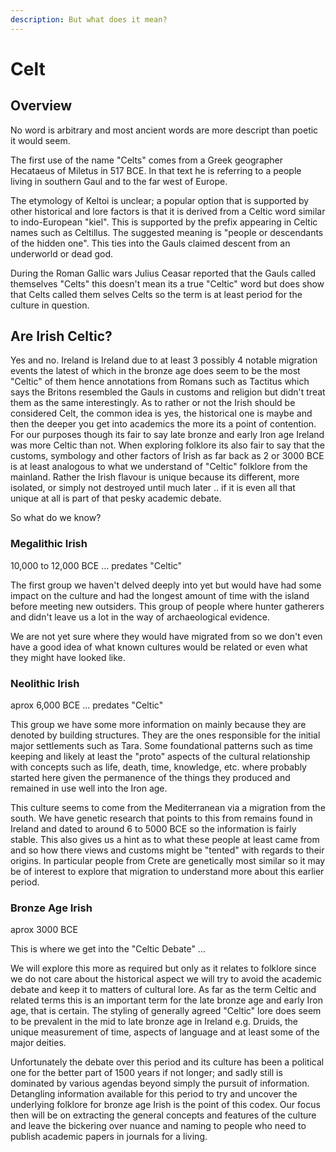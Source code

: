 ```yaml
---
description: But what does it mean?
---
```


# Celt

## Overview

No word is arbitrary and most ancient words are more descript than poetic it would seem.

The first use of the name "Celts" comes from a Greek geographer Hecataeus of Miletus in 517 BCE. In that text he is referring to a people living in southern Gaul and to the far west of Europe.

The etymology of Keltoi is unclear; a popular option that is supported by other historical and lore factors is that it is derived from a Celtic word similar to indo-European "kiel". This is supported by the prefix appearing in Celtic names such as Celtillus. The suggested meaning is "people or descendants of the hidden one". This ties into the Gauls claimed descent from an underworld or dead god.

During the Roman Gallic wars Julius Ceasar reported that the Gauls called themselves "Celts" this doesn't mean its a true "Celtic" word but does show that Celts called them selves Celts so the term is at least period for the culture in question.

## Are Irish Celtic?

Yes and no. Ireland is Ireland due to at least 3 possibly 4 notable migration events the latest of which in the bronze age does seem to be the most "Celtic" of them hence annotations from Romans such as Tactitus which says the Britons resembled the Gauls in customs and religion but didn't treat them as the same interestingly. As to rather or not the Irish should be considered Celt, the common idea is yes, the historical one is maybe and then the deeper you get into academics the more its a point of contention. For our purposes though its fair to say late bronze and early Iron age Ireland was more Celtic than not. When exploring folklore its also fair to say that the customs, symbology and other factors of Irish as far back as 2 or 3000 BCE is at least analogous to what we understand of "Celtic" folklore from the mainland. Rather the Irish flavour is unique because its different, more isolated, or simply not destroyed until much later .. if it is even all that unique at all is part of that pesky academic debate.

So what do we know?

### Megalithic Irish

10,000 to 12,000 BCE ... predates "Celtic"

The first group we haven't delved deeply into yet but would have had some impact on the culture and had the longest amount of time with the island before meeting new outsiders. This group of people where hunter gatherers and didn't leave us a lot in the way of archaeological evidence.

We are not yet sure where they would have migrated from so we don't even have a good idea of what known cultures would be related or even what they might have looked like.

### Neolithic Irish

aprox 6,000 BCE ... predates "Celtic"

This group we have some more information on mainly because they are denoted by building structures. They are the ones responsible for the initial major settlements such as Tara. Some foundational patterns such as time keeping and likely at least the "proto" aspects of the cultural relationship with concepts such as life, death, time, knowledge, etc. where probably started here given the permanence of the things they produced and remained in use well into the Iron age.

This culture seems to come from the Mediterranean via a migration from the south. We have genetic research that points to this from remains found in Ireland and dated to around 6 to 5000 BCE so the information is fairly stable. This also gives us a hint as to what these people at least came from and so how there views and customs might be "tented" with regards to their origins. In particular people from Crete are genetically most similar so it may be of interest to explore that migration to understand more about this earlier period.

### Bronze Age Irish

aprox 3000 BCE&#x20;

This is where we get into the "Celtic Debate" ...&#x20;

We will explore this more as required but only as it relates to folklore since we do not care about the historical aspect we will try to avoid the academic debate and keep it to matters of cultural lore. As far as the term Celtic and related terms this is an important term for the late bronze age and early Iron age, that is certain. The styling of generally agreed "Celtic" lore does seem to be prevalent in the mid to late bronze age in Ireland e.g. Druids, the unique measurement of time, aspects of language and at least some of the major deities.

Unfortunately the debate over this period and its culture has been a political one for the better part of 1500 years if not longer; and sadly still is dominated by various agendas beyond simply the pursuit of information. Detangling information available for this period to try and uncover the underlying folklore for bronze age Irish is the point of this codex. Our focus then will be on extracting the general concepts and features of the culture and leave the bickering over nuance and naming to people who need to publish academic papers in journals for a living.&#x20;
